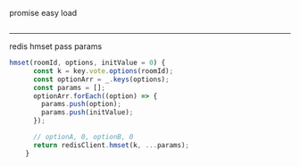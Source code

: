 promise easy load

```js

```

---

redis hmset pass params

```js
hmset(roomId, options, initValue = 0) {
      const k = key.vote.options(roomId);
      const optionArr = _.keys(options);
      const params = [];
      optionArr.forEach((option) => {
        params.push(option);
        params.push(initValue);
      });

      // optionA, 0, optionB, 0
      return redisClient.hmset(k, ...params);
    }
```



